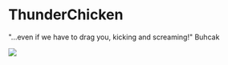 # ThunderChicken
"...even if we have to drag you, kicking and screaming!"
Buhcak

<a href="https://portal.azure.com/#create/Microsoft.Template/uri/https%3A%2F%2Fraw.githubusercontent.com%2FCIThunderChicken%2FThunderChicken%2fmaster%2Fmaster-template%2Fazuredeploy.json" target="_blank">
    <img src="http://azuredeploy.net/deploybutton.png"/>
</a>
